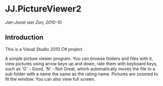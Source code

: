 JJ.PictureViewer2
=======================

*Jan-Joost van Zon, 2010-10*

Introduction
------------

This is a Visual Studio 2010 C# project.

A simple picture viewer program.
You can browse folders and files with it,
view pictures using arrow keys up and down,
rate them with keyboard keys, such as 'G' - Good, 'N' - Not Great,
which automatically moves the file to a sub folder with a name the same as the rating name.
Pictures are zoomed to fit the window.
You can also view full screen.